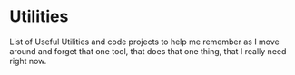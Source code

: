 # Utilities
List of Useful Utilities and code projects to help me remember as I move around and forget that one tool, that does that one thing, that I really need right now. 
